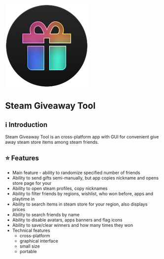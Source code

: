 <img src="assets/icons/icon.png" width="270">

# Steam Giveaway Tool

## ℹ️ Introduction

Steam Giveaway Tool is an cross-platform app with GUI for convenient give away steam store items among steam friends.

## ⭐ Features

- Main feature - ability to randomize specified number of friends
- Ability to send gifts semi-manually, but app copies nickname and opens store page for your
- Ability to open steam profiles, copy nicknames
- Ability to filter friends by regions, wishlist, who won before, apps and playtime in
- Ability to search items in steam store for your region, also displays prices
- Ability to search friends by name
- Ability to disable avatars, apps banners and flag icons
- Ability to save/clear winners and how many times they won
- Technical features
  - cross-platform
  - graphical interface
  - small size
  - portable
